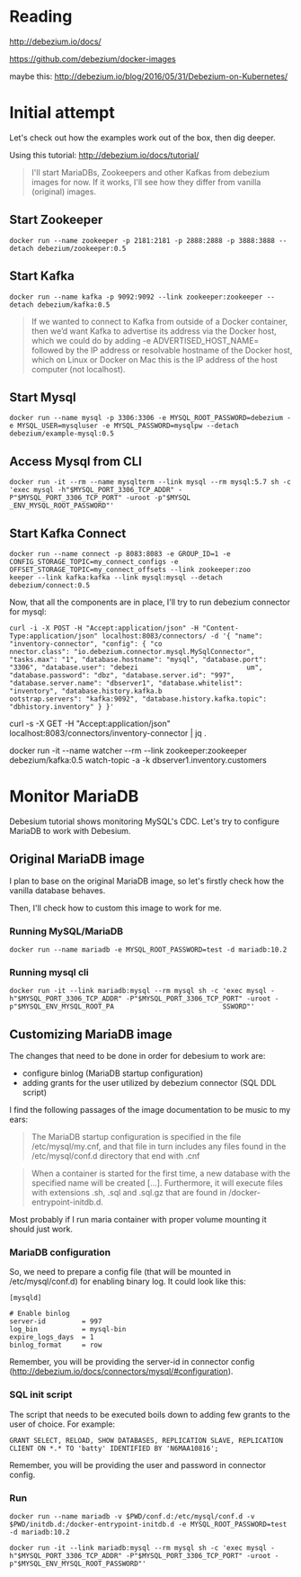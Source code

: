 # Reading

http://debezium.io/docs/

https://github.com/debezium/docker-images

maybe this: http://debezium.io/blog/2016/05/31/Debezium-on-Kubernetes/

# Initial attempt
Let's check out how the examples work out of the box, then dig deeper.

Using this tutorial: http://debezium.io/docs/tutorial/


> I'll start MariaDBs, Zookeepers and other Kafkas from debezium images for now. If it works, I'll see how they differ from vanilla (original) images.

## Start Zookeeper

```
docker run --name zookeeper -p 2181:2181 -p 2888:2888 -p 3888:3888 --detach debezium/zookeeper:0.5
```

## Start Kafka
```
docker run --name kafka -p 9092:9092 --link zookeeper:zookeeper --detach debezium/kafka:0.5
```

> If we wanted to connect to Kafka from outside of a Docker container, then we’d want Kafka to advertise its address via the Docker host, which we could do by                            adding -e ADVERTISED_HOST_NAME= followed by the IP address or resolvable hostname of the Docker host, which on Linux or Docker on Mac this is the IP address of                            the host computer (not localhost).

## Start Mysql
```
docker run --name mysql -p 3306:3306 -e MYSQL_ROOT_PASSWORD=debezium -e MYSQL_USER=mysqluser -e MYSQL_PASSWORD=mysqlpw --detach debezium/example-mysql:0.5
```

## Access Mysql from CLI
```
docker run -it --rm --name mysqlterm --link mysql --rm mysql:5.7 sh -c 'exec mysql -h"$MYSQL_PORT_3306_TCP_ADDR" -P"$MYSQL_PORT_3306_TCP_PORT" -uroot -p"$MYSQL                           _ENV_MYSQL_ROOT_PASSWORD"'
```

## Start Kafka Connect
```
docker run --name connect -p 8083:8083 -e GROUP_ID=1 -e CONFIG_STORAGE_TOPIC=my_connect_configs -e OFFSET_STORAGE_TOPIC=my_connect_offsets --link zookeeper:zoo                           keeper --link kafka:kafka --link mysql:mysql --detach debezium/connect:0.5
```

Now, that all the components are in place, I'll try to run debezium connector for mysql:

```
curl -i -X POST -H "Accept:application/json" -H "Content-Type:application/json" localhost:8083/connectors/ -d '{ "name": "inventory-connector", "config": { "co                           nnector.class": "io.debezium.connector.mysql.MySqlConnector", "tasks.max": "1", "database.hostname": "mysql", "database.port": "3306", "database.user": "debezi                           um", "database.password": "dbz", "database.server.id": "997", "database.server.name": "dbserver1", "database.whitelist": "inventory", "database.history.kafka.b                           ootstrap.servers": "kafka:9092", "database.history.kafka.topic": "dbhistory.inventory" } }'
```

curl -s -X GET -H "Accept:application/json" localhost:8083/connectors/inventory-connector | jq .


docker run -it --name watcher --rm --link zookeeper:zookeeper debezium/kafka:0.5 watch-topic -a -k dbserver1.inventory.customers

# Monitor MariaDB
Debesium tutorial shows monitoring MySQL's CDC. Let's try to configure MariaDB to work with Debesium.

## Original MariaDB image
I plan to base on the original MariaDB image, so let's firstly check how the vanilla database behaves. 

Then, I'll check how to custom this image to work for me.

### Running MySQL/MariaDB
```
docker run --name mariadb -e MYSQL_ROOT_PASSWORD=test -d mariadb:10.2
```

### Running mysql cli
```
docker run -it --link mariadb:mysql --rm mysql sh -c 'exec mysql -h"$MYSQL_PORT_3306_TCP_ADDR" -P"$MYSQL_PORT_3306_TCP_PORT" -uroot -p"$MYSQL_ENV_MYSQL_ROOT_PA                           SSWORD"'
```

## Customizing MariaDB image
The changes that need to be done in order for debesium to work are:
* configure binlog (MariaDB startup configuration)
* adding grants for the user utilized by debezium connector (SQL DDL script)

I find the following passages of the image documentation to be music to my ears:
> The MariaDB startup configuration is specified in the file /etc/mysql/my.cnf,
> and that file in turn includes any files found in the /etc/mysql/conf.d directory that end with .cnf

> When a container is started for the first time, a new database with the specified name will be created [...].
> Furthermore, it will execute files with extensions .sh, .sql and .sql.gz that are found in /docker-entrypoint-initdb.d.

Most probably if I run maria container with proper volume mounting it should just work.

### MariaDB configuration
So, we need to prepare a config file (that will be mounted in /etc/mysql/conf.d) for enabling binary log.
It could look like this:

```
[mysqld]

# Enable binlog
server-id         = 997
log_bin           = mysql-bin
expire_logs_days  = 1
binlog_format     = row
```

Remember, you will be providing the server-id in connector config (http://debezium.io/docs/connectors/mysql/#configuration).


### SQL init script
The script that needs to be executed boils down to adding few grants to the user of choice.
For example:

```
GRANT SELECT, RELOAD, SHOW DATABASES, REPLICATION SLAVE, REPLICATION CLIENT ON *.* TO 'batty' IDENTIFIED BY 'N6MAA10816';
```

Remember, you will be providing the user and password in connector config.

### Run
```
docker run --name mariadb -v $PWD/conf.d:/etc/mysql/conf.d -v $PWD/initdb.d:/docker-entrypoint-initdb.d -e MYSQL_ROOT_PASSWORD=test -d mariadb:10.2

docker run -it --link mariadb:mysql --rm mysql sh -c 'exec mysql -h"$MYSQL_PORT_3306_TCP_ADDR" -P"$MYSQL_PORT_3306_TCP_PORT" -uroot -p"$MYSQL_ENV_MYSQL_ROOT_PASSWORD"'

```

